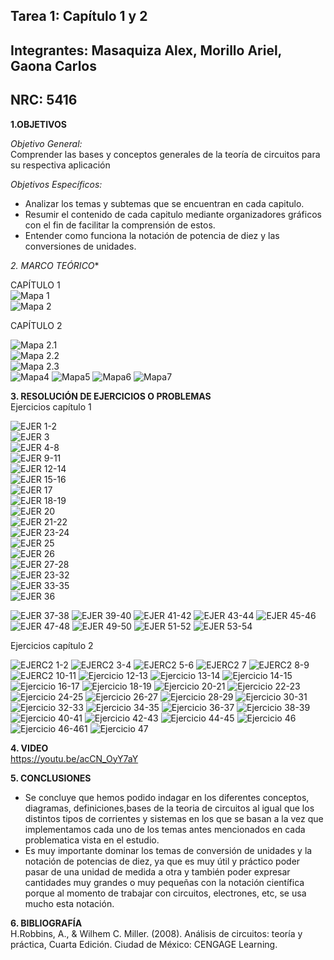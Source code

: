 ## Tarea 1: Capítulo 1 y 2     
## Integrantes: Masaquiza Alex, Morillo Ariel, Gaona Carlos    
## NRC: 5416   
**1.OBJETIVOS**  

  _Objetivo General:_       
 Comprender las bases y conceptos generales de la teoría de circuitos  para su respectiva aplicación 
 
_Objetivos Específicos:_       
*   Analizar los temas y subtemas que se encuentran en cada capitulo.
* Resumir el contenido de cada capitulo mediante organizadores gráficos  con el fin de facilitar la comprensión de estos.    
*  Entender como funciona la notación de potencia de diez y las conversiones de unidades.  

*2. MARCO TEÓRICO**   

CAPÍTULO 1    
![Mapa 1]( https://github.com/AlexMP98/Tarea/blob/main/Conceptos%20fundamentales%20de%20CD.jpg )    
![Mapa 2]( https://github.com/AlexMP98/Tarea/blob/main/Conceptos%20fundamentales%20de%20CD%20(2).png)     

CAPÍTULO 2     

![Mapa 2.1]( https://github.com/AlexMP98/Tarea/blob/main/Cuadro%201.PNG )   
![Mapa 2.2]( https://github.com/AlexMP98/Tarea/blob/main/cuadro2.PNG)     
![Mapa 2.3]( https://github.com/AlexMP98/Tarea/blob/main/Cuadro3.PNG)    
![Mapa4](https://github.com/AlexMP98/Tarea/blob/main/Corriente%202.4.jpg)
![Mapa5](https://github.com/AlexMP98/Tarea/blob/main/Fuente%20de%20voltaje%20de%20cd%20practicas%202.5.jpg)
![Mapa6](https://github.com/AlexMP98/Tarea/blob/main/Medicion%20de%20voltaje%20y%20corriente%202.6.jpg)
![Mapa7](https://github.com/AlexMP98/Tarea/blob/main/Fun.C%20Interruptores%2C%20fusibles%20e%20interruptores%20automaticos%202.7.jpg)    


**3. RESOLUCIÓN DE EJERCICIOS O PROBLEMAS**                      
Ejercicios capítulo 1     

![EJER 1-2]( https://github.com/AlexMP98/Tarea/blob/main/1-2.png)        
![EJER 3]( https://github.com/AlexMP98/Tarea/blob/main/3.png)   
![EJER 4-8]( https://github.com/AlexMP98/Tarea/blob/main/4-8.png)   
![EJER 9-11]( https://github.com/AlexMP98/Tarea/blob/main/9-11.png)    
![EJER 12-14]( https://github.com/AlexMP98/Tarea/blob/main/12-14.png)  
![EJER 15-16]( https://github.com/AlexMP98/Tarea/blob/main/15-16.png)   
![EJER 17]( https://github.com/AlexMP98/Tarea/blob/main/17.png)   
![EJER 18-19]( https://github.com/AlexMP98/Tarea/blob/main/18-19.png)    
![EJER 20]( https://github.com/AlexMP98/Tarea/blob/main/20.png)   
![EJER 21-22]( https://github.com/AlexMP98/Tarea/blob/main/21-22.png)    
![EJER 23-24]( https://github.com/AlexMP98/Tarea/blob/main/23-24.png)    
![EJER 25]( https://github.com/AlexMP98/Tarea/blob/main/25.png)    
![EJER 26]( https://github.com/AlexMP98/Tarea/blob/main/26.png)   
![EJER 27-28]( https://github.com/AlexMP98/Tarea/blob/main/27-28.png)     
![EJER 23-32]( https://github.com/AlexMP98/Tarea/blob/main/29-32.png)   
![EJER 33-35]( https://github.com/AlexMP98/Tarea/blob/main/33-35.png)   
![EJER 36](https://github.com/AlexMP98/Tarea/blob/main/Ejer%2036.png)

![EJER 37-38](https://github.com/AlexMP98/Tarea/blob/main/Ejer%2037-38.png)
![EJER 39-40](https://github.com/AlexMP98/Tarea/blob/main/Ejer%2039-40.png)
![EJER 41-42](https://github.com/AlexMP98/Tarea/blob/main/Ejer%2041-42.png)
![EJER 43-44](https://github.com/AlexMP98/Tarea/blob/main/Ejer%2043-44.png)
![EJER 45-46](https://github.com/AlexMP98/Tarea/blob/main/Ejer%2045-46.png)
![EJER 47-48](https://github.com/AlexMP98/Tarea/blob/main/Ejer%2047-48.png)
![EJER 49-50](https://github.com/AlexMP98/Tarea/blob/main/Ejer%2049-50.png)
![EJER 51-52](https://github.com/AlexMP98/Tarea/blob/main/Ejer%2051-52.png)
![EJER 53-54](https://github.com/AlexMP98/Tarea/blob/main/Ejer%2053-54.png)

Ejercicios capítulo 2

![EJERC2 1-2](https://github.com/AlexMP98/Tarea/blob/main/EjerC2%201-2.png)
![EJERC2 3-4](https://github.com/AlexMP98/Tarea/blob/main/EjerC2%203-4.png)
![EJERC2 5-6](https://github.com/AlexMP98/Tarea/blob/main/EjerC2%205-6.png)
![EJERC2 7](https://github.com/AlexMP98/Tarea/blob/main/EjerC2%207.png)
![EJERC2 8-9](https://github.com/AlexMP98/Tarea/blob/main/EjerC2%208-9.png)
![EJERC2 10-11](https://github.com/AlexMP98/Tarea/blob/main/EjerC2%2010-11.png)
![Ejercicio 12-13](https://github.com/AlexMP98/Tarea/blob/main/Ejercicio%201.PNG)
![Ejercicio 13-14](https://github.com/AlexMP98/Tarea/blob/main/Ejercicio%202.PNG)
![Ejercicio 14-15](https://github.com/AlexMP98/Tarea/blob/main/Ejercicio%203.PNG)
![Ejercicio 16-17](https://github.com/AlexMP98/Tarea/blob/main/Ejercicio%204.PNG)
![Ejercicio 18-19](https://github.com/AlexMP98/Tarea/blob/main/Ejercicio%205.PNG)
![Ejercicio 20-21](https://github.com/AlexMP98/Tarea/blob/main/Ejercicio%206.PNG)
![Ejercicio 22-23](https://github.com/AlexMP98/Tarea/blob/main/Ejercicio%207.PNG)
![Ejercicio 24-25](https://github.com/AlexMP98/Tarea/blob/main/Ejercicio%208.PNG) 
![Ejercicio 26-27](https://github.com/AlexMP98/Tarea/blob/main/Ejercicio%209.PNG)
![Ejercicio 28-29](https://github.com/AlexMP98/Tarea/blob/main/Ejercicio%2010.PNG)
![Ejercicio 30-31](https://github.com/AlexMP98/Tarea/blob/main/Ejercicio%2011.PNG)
![Ejercicio 32-33](https://github.com/AlexMP98/Tarea/blob/main/Ejercicio%2012.PNG)
![Ejercicio 34-35](https://github.com/AlexMP98/Tarea/blob/main/Ejercicio%2013.PNG)
![Ejercicio 36-37](https://github.com/AlexMP98/Tarea/blob/main/Ejercicio%2014.PNG)
![Ejercicio 38-39](https://github.com/AlexMP98/Tarea/blob/main/Ejercicio%2015.PNG)
![Ejercicio 40-41](https://github.com/AlexMP98/Tarea/blob/main/Ejercicio%2016.PNG)
![Ejercicio 42-43](https://github.com/AlexMP98/Tarea/blob/main/Ejercicio%2017.PNG)
![Ejercicio 44-45](https://github.com/AlexMP98/Tarea/blob/main/Ejercicio%2018.PNG)
![Ejercicio 46](https://github.com/AlexMP98/Tarea/blob/main/Ejercicio%20191.PNG)
![Ejercicio 46-461](https://github.com/AlexMP98/Tarea/blob/main/Ejercicio%20192.PNG)
![Ejercicio 47](https://github.com/AlexMP98/Tarea/blob/main/Ejercicio%2020.PNG)    

**4. VIDEO**   
https://youtu.be/acCN_OyY7aY


**5. CONCLUSIONES**    
* Se concluye que hemos podido indagar en los diferentes conceptos, diagramas, definiciones,bases de la teoria de circuitos al igual que los distintos tipos de corrientes y sistemas en los que se basan a la vez que implementamos cada uno de los temas antes mencionados en cada problematica vista en el estudio.    
* Es muy importante dominar los temas de conversión de unidades y la notación de potencias de diez, ya que es muy útil y práctico poder pasar de una unidad de medida a otra y también poder expresar cantidades muy grandes o muy pequeñas con la notación científica porque al momento de trabajar con circuitos, electrones, etc, se usa mucho esta notación.  
 
**6. BIBLIOGRAFÍA**  
H.Robbins, A., & Wilhem C. Miller. (2008). Análisis de circuitos: teoría y práctica, Cuarta Edición. Ciudad de México: CENGAGE Learning.


